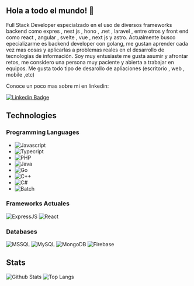 ## Hola a todo el mundo! 👋

Full Stack Developer especialzado en el uso de diversos frameworks backend como expres , nest js , hono , .net , laravel , entre otros y front end como react , angular , svelte , vue , next js y astro. Actualmente busco epecializarme es backend developer con golang, me gustan aprender cada vez mas cosas y aplicarlas a problemas reales en el desarrollo de tecnologias de información. Soy muy entusiaste me gusta asumir y afrontar retos, me considero una persona muy paciente y abierta a trabajar en equipos. Me gusta todo tipo de desarollo de apliaciones (escritorio , web , mobile ,etc)

Conoce un poco mas sobre mi en linkedin:

[![Linkedin Badge](https://img.shields.io/badge/-LinkedIn-white?logo=linkedin&logoColor=blue&link=https://www.linkedin.com/in/oscar-diaz-iberico/)](https://www.linkedin.com/in/renzo-jimenez-0aa142187/)


## Technologies

### Programming Languages
- ![Javascript](https://img.shields.io/badge/-Javascript-ffffff?style=flat&logo=javascript)
- ![Typecript](https://img.shields.io/badge/-Typescript-ffffff?style=flat&logo=typescript)
- ![PHP](https://img.shields.io/badge/-PHP-ffffff?style=flat&logo=php)
- ![Java](https://img.shields.io/badge/-Java-ffffff?style=flat&logo=java)
- ![Go](https://img.shields.io/badge/-Go-ffffff?style=flat&logo=go)
- ![C++](https://img.shields.io/badge/-C++-ffffff?style=flat&logo=c++)
- ![C#](https://img.shields.io/badge/-CSharp-ffffff?style=flat&logo=c#)
- ![Batch](https://img.shields.io/badge/-Batch-ffffff?style=flat&logo=batch)


### Frameworks Actuales

![ExpressJS](https://img.shields.io/badge/-ExpressJS-ffffff?style=flat&logo=expressjs)
![React](https://img.shields.io/badge/-React-ffffff?style=flat&logo=React)

### Databases

![MSSQL](https://img.shields.io/badge/-MSSQL-ffffff?style=flat&logo=mssql)
![MySQL](https://img.shields.io/badge/-MySQL-ffffff?style=flat&logo=mysql)
![MongoDB](https://img.shields.io/badge/-MongoDB-ffffff?style=flat&logo=mongodb)
![Firebase](https://img.shields.io/badge/-Firebase-000000?style=flat&logo=firebase)


## Stats
![Github Stats](https://github-readme-stats.vercel.app/api?username=asemxu&count_private=true&show_icons=true&include_all_commits=true&hide=issues,contribs)
![Top Langs](https://github-readme-stats.vercel.app/api/top-langs/?username=asemxu&size_weight=0.5&count_weight=0.5&hide=html,css,dockerfile,makefile&layout=compact)

